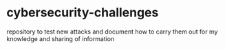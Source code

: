 # cybersecurity-challenges
repository to test new attacks and document how to carry them out for my knowledge and sharing of information
